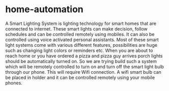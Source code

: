 # home-automation
A Smart Lighting System is lighting technology for smart homes that are connected to internet. These smart lights can make decision, follow schedules and can be controlled remotely using mobiles. It can also be controlled using voice activated personal assistants. Most of these smart light systems come with various different features, possibilities are huge such as changing light colors or reminders etc. When you are about to reach home or you have ordered a pizza and pizza guy arrives porch lights should be automatically turned on. So we are trying build such a system which will be remotely controlled to turn on and turn off the smart light bulb through our phone. This will require Wifi connection. A wifi smart bulb can be placed in holder and it can be controlled remotely using your mobile phones.
